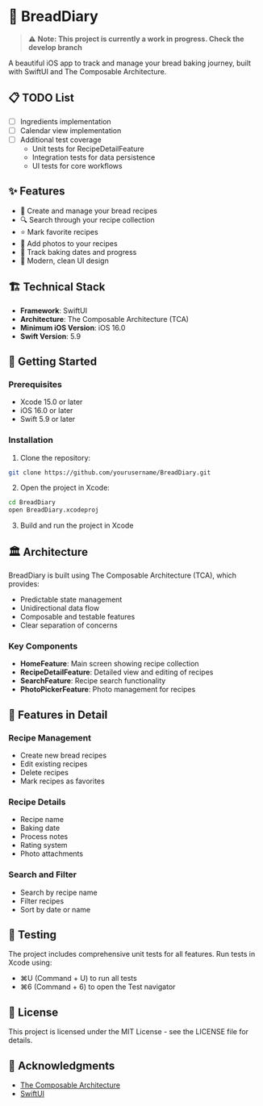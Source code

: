 # 🍞 BreadDiary

> ⚠️ **Note: This project is currently a work in progress. Check the develop branch**

A beautiful iOS app to track and manage your bread baking journey, built with SwiftUI and The Composable Architecture.

## 📋 TODO List
- [ ] Ingredients implementation
- [ ] Calendar view implementation
- [ ] Additional test coverage
  - Unit tests for RecipeDetailFeature
  - Integration tests for data persistence
  - UI tests for core workflows

## ✨ Features

- 📝 Create and manage your bread recipes
- 🔍 Search through your recipe collection
- ⭐️ Mark favorite recipes
- 📸 Add photos to your recipes
- 📅 Track baking dates and progress
- 🎨 Modern, clean UI design

## 🏗 Technical Stack

- **Framework**: SwiftUI
- **Architecture**: The Composable Architecture (TCA)
- **Minimum iOS Version**: iOS 16.0
- **Swift Version**: 5.9

## 🚀 Getting Started

### Prerequisites

- Xcode 15.0 or later
- iOS 16.0 or later
- Swift 5.9 or later

### Installation

1. Clone the repository:
```bash
git clone https://github.com/yourusername/BreadDiary.git
```

2. Open the project in Xcode:
```bash
cd BreadDiary
open BreadDiary.xcodeproj
```

3. Build and run the project in Xcode

## 🏛 Architecture

BreadDiary is built using The Composable Architecture (TCA), which provides:

- Predictable state management
- Unidirectional data flow
- Composable and testable features
- Clear separation of concerns

### Key Components

- **HomeFeature**: Main screen showing recipe collection
- **RecipeDetailFeature**: Detailed view and editing of recipes
- **SearchFeature**: Recipe search functionality
- **PhotoPickerFeature**: Photo management for recipes

## 📱 Features in Detail

### Recipe Management
- Create new bread recipes
- Edit existing recipes
- Delete recipes
- Mark recipes as favorites

### Recipe Details
- Recipe name
- Baking date
- Process notes
- Rating system
- Photo attachments

### Search and Filter
- Search by recipe name
- Filter recipes
- Sort by date or name

## 🧪 Testing

The project includes comprehensive unit tests for all features. Run tests in Xcode using:
- ⌘U (Command + U) to run all tests
- ⌘6 (Command + 6) to open the Test navigator

## 📄 License

This project is licensed under the MIT License - see the LICENSE file for details.

## 🙏 Acknowledgments

- [The Composable Architecture](https://github.com/pointfreeco/swift-composable-architecture)
- [SwiftUI](https://developer.apple.com/xcode/swiftui/)
